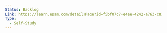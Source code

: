 ```yaml
---
Status: Backlog
Link: https://learn.epam.com/detailsPage?id=f5bf07c7-e4ee-4242-a763-c81c752c0f34
Type:
  - Self-Study
---
```

